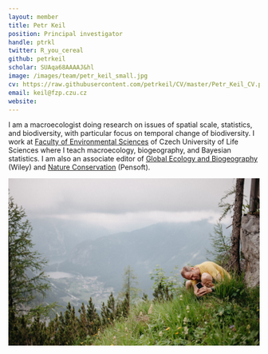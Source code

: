 ```yaml
---
layout: member
title: Petr Keil
position: Principal investigator
handle: ptrkl
twitter: R_you_cereal
github: petrkeil
scholar: SUAqa68AAAAJ&hl
image: /images/team/petr_keil_small.jpg
cv: https://raw.githubusercontent.com/petrkeil/CV/master/Petr_Keil_CV.pdf
email: keil@fzp.czu.cz
website:
---
```


I am a macroecologist doing research on issues of spatial scale, statistics, and biodiversity, with particular focus on temporal change of biodiversity. I work at [Faculty of Environmental Sciences](https://www.fzp.czu.cz/en/) of Czech University of Life Sciences where I teach macroecology, biogeography, and Bayesian statistics. I am also an associate editor of [Global Ecology and Biogeography](https://onlinelibrary.wiley.com/journal/14668238#pane-01cbe741-499a-4611-874e-1061f1f4679e01) (Wiley) and [Nature Conservation](https://natureconservation.pensoft.net/) (Pensoft).

![PK](../../images/team/petr_keil_alps.png)


